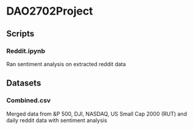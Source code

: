 # DAO2702Project

## Scripts

### Reddit.ipynb
Ran sentiment analysis on extracted reddit data 


## Datasets

### Combined.csv
Merged data from &P 500, DJI, NASDAQ, US Small Cap 2000 (RUT) and daily reddit data with sentiment analysis
